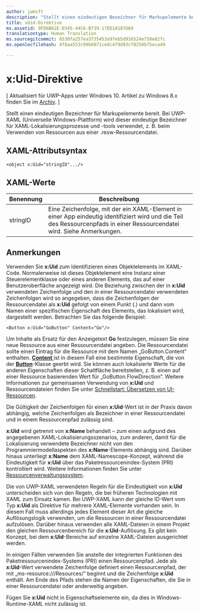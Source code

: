 ```yaml
---
author: jwmsft
description: "Stellt einen eindeutigen Bezeichner für Markupelemente bereit. Bei UWP-XAML (Universelle Windows-Plattform) wird dieser eindeutige Bezeichner für XAML-Lokalisierungsprozesse und -tools verwendet, z. B. beim Verwenden von Ressourcen aus einer RESW-Ressourcendatei."
title: xUid-Direktive
ms.assetid: 9FD6B62E-D345-44C6-B739-17ED1A187D69
translationtype: Human Translation
ms.sourcegitcommit: 6530fa257ea3735453a97eb5d916524e750e62fc
ms.openlocfilehash: 4f8aa553c99b6071cedc4f9d93cf8258b75eca49

---
```


# x:Uid-Direktive

\[ Aktualisiert für UWP-Apps unter Windows 10. Artikel zu Windows 8.x finden Sie im [Archiv](http://go.microsoft.com/fwlink/p/?linkid=619132). \]

Stellt einen eindeutigen Bezeichner für Markupelemente bereit. Bei UWP-XAML (Universelle Windows-Plattform) wird dieser eindeutige Bezeichner für XAML-Lokalisierungsprozesse und -tools verwendet, z. B. beim Verwenden von Ressourcen aus einer .resw-Ressourcendatei.

## XAML-Attributsyntax

``` syntax
<object x:Uid="stringID".../>
```

## XAML-Werte

| Benennung | Beschreibung |
|------|-------------|
| stringID | Eine Zeichenfolge, mit der ein XAML-Element in einer App eindeutig identifiziert wird und die Teil des Ressourcenpfads in einer Ressourcendatei wird. Siehe Anmerkungen.| 

## Anmerkungen

Verwenden Sie **x:Uid** zum Identifizieren eines Objektelements im XAML-Code. Normalerweise ist dieses Objektelement eine Instanz einer Steuerelementklasse oder eines anderen Elements, das auf einer Benutzeroberfläche angezeigt wird. Die Beziehung zwischen der in **x:Uid** verwendeten Zeichenfolge und den in einer Ressourcendatei verwendeten Zeichenfolgen wird so angegeben, dass die Zeichenfolgen der Ressourcendatei als **x:Uid** gefolgt von einem Punkt (.) und dann vom Namen einer spezifischen Eigenschaft des Elements, das lokalisiert wird, dargestellt werden. Betrachten Sie das folgende Beispiel:

``` syntax
<Button x:Uid="GoButton" Content="Go"/>
```

Um Inhalte als Ersatz für den Anzeigetext **Go** festzulegen, müssen Sie eine neue Ressource aus einer Ressourcendatei angeben. Die Ressourcendatei sollte einen Eintrag für die Ressource mit dem Namen „GoButton.Content“ enthalten. [
              **Content**
            ](https://msdn.microsoft.com/library/windows/apps/br209366) ist in diesem Fall eine bestimmte Eigenschaft, die von der [**Button**](https://msdn.microsoft.com/library/windows/apps/br209265)-Klasse geerbt wird. Sie können auch lokalisierte Werte für die anderen Eigenschaften dieser Schaltfläche bereitstellen, z. B. einen auf einer Ressource basierenden Wert für „GoButton.FlowDirection“. Weitere Informationen zur gemeinsamen Verwendung von **x:Uid** und Ressourcendateien finden Sie unter [Schnellstart: Übersetzen von UI-Ressourcen](https://msdn.microsoft.com/library/windows/apps/xaml/hh965329).

Die Gültigkeit der Zeichenfolgen für einen **x:Uid**-Wert ist in der Praxis davon abhängig, welche Zeichenfolgen als Bezeichner in einer Ressourcendatei und in einem Ressourcenpfad zulässig sind.

**x:Uid** wird getrennt von **x:Name** behandelt – zum einen aufgrund des angegebenen XAML-Lokalisierungsszenarios, zum anderen, damit für die Lokalisierung verwendete Bezeichner nicht von den Programmiermodellaspekten des **x:Name**-Elements abhängig sind. Darüber hinaus unterliegt **x:Name** dem XAML-Namescope-Konzept, während die Eindeutigkeit für **x:Uid** über das Paketressourcenindex-System (PRI) kontrolliert wird. Weitere Informationen finden Sie unter [Ressourcenverwaltungssystem](https://msdn.microsoft.com/library/windows/apps/jj552947).

Die von UWP-XAML verwendeten Regeln für die Eindeutigkeit von **x:Uid** unterscheiden sich von den Regeln, die bei früheren Technologien mit XAML zum Einsatz kamen. Bei UWP-XAML kann der gleiche ID-Wert vom Typ **x:Uid** als Direktive für mehrere XAML-Elemente vorhanden sein. In diesem Fall muss allerdings jedes Element dieser Art die gleiche Auflösungslogik verwenden, um die Ressourcen in einer Ressourcendatei aufzulösen. Darüber hinaus verwenden alle XAML-Dateien in einem Projekt den gleichen Ressourcenbereich für die **x:Uid**-Auflösung. Es gibt kein Konzept, bei dem **x:Uid**-Bereiche auf einzelne XAML-Dateien ausgerichtet werden.

In einigen Fällen verwenden Sie anstelle der integrierten Funktionen des Paketressourcenindex-Systems (PRI) einen Ressourcenpfad. Jede als **x:Uid**-Wert verwendete Zeichenfolge definiert einen Ressourcenpfad, der mit „ms-resource:///Resources/“ beginnt und die Zeichenfolge **x:Uid** enthält. Am Ende des Pfads stehen die Namen der Eigenschaften, die Sie in einer Ressourcendatei oder anderweitig angeben.

Fügen Sie **x:Uid** nicht in Eigenschaftselemente ein, da dies in Windows-Runtime-XAML nicht zulässig ist.




<!--HONumber=Jun16_HO4-->


